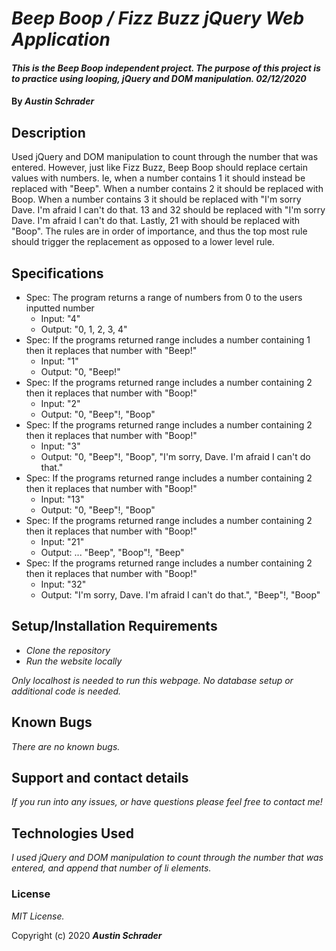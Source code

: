 # _Beep Boop / Fizz Buzz jQuery Web Application_

#### _This is the Beep Boop independent project. The purpose of this project is to practice using looping, jQuery and DOM manipulation. 02/12/2020_

#### By _**Austin Schrader**_

## Description

Used jQuery and DOM manipulation to count through the number that was entered. However, just like Fizz Buzz, Beep Boop should replace certain values with numbers. Ie, when a number contains 1 it should instead be replaced with "Beep". When a number contains 2 it should be replaced with Boop. When a number contains 3 it should be replaced with "I'm sorry Dave. I'm afraid I can't do that. 13 and 32 should be replaced with "I'm sorry Dave. I'm afraid I can't do that. Lastly, 21 with should be replaced with "Boop". The rules are in order of importance, and thus the top most rule should trigger the replacement as opposed to a lower level rule.

## Specifications
* Spec: The program returns a range of numbers from 0 to the users inputted number
    * Input: "4"
    * Output: "0, 1, 2, 3, 4"
* Spec: If the programs returned range includes a number containing 1 then it replaces that number with "Beep!"
    * Input: "1"
    * Output: "0, "Beep!"
* Spec: If the programs returned range includes a number containing 2 then it replaces that number with "Boop!"
    * Input: "2"
    * Output: "0, "Beep"!, "Boop"
* Spec: If the programs returned range includes a number containing 2 then it replaces that number with "Boop!"
    * Input: "3"
    * Output: "0, "Beep"!, "Boop", "I'm sorry, Dave. I'm afraid I can't do that."
* Spec: If the programs returned range includes a number containing 2 then it replaces that number with "Boop!"
    * Input: "13"
    * Output: "0, "Beep"!, "Boop"
* Spec: If the programs returned range includes a number containing 2 then it replaces that number with "Boop!"
    * Input: "21"
    * Output: ... "Beep", "Boop"!, "Beep"
* Spec: If the programs returned range includes a number containing 2 then it replaces that number with "Boop!"
    * Input: "32"
    * Output: "I'm sorry, Dave. I'm afraid I can't do that.", "Beep"!, "Boop"


## Setup/Installation Requirements

* _Clone the repository_
* _Run the website locally_

_Only localhost is needed to run this webpage. No database setup or additional code is needed._

## Known Bugs

_There are no known bugs._

## Support and contact details

_If you run into any issues, or have questions please feel free to contact me!_

## Technologies Used

_I used jQuery and DOM manipulation to count through the number that was entered, and append that number of li elements._

### License

*MIT License.*

Copyright (c) 2020 **_Austin Schrader_**
